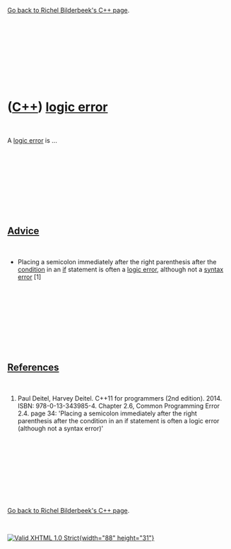 

[Go back to Richel Bilderbeek's C++ page](Cpp.htm).

 

 

 

 

 

([C++](Cpp.htm)) [logic error](CppLogicError.htm)
=================================================

 

A [logic error](CppLogicError.htm) is ...

 

 

 

 

 

[Advice](CppAdvice.htm)
-----------------------

 

-   Placing a semicolon immediately after the right parenthesis after
    the [condition](CppCondition.htm) in an [if](CppIf.htm) statement is
    often a [logic error](CppLogicError.htm), although not a [syntax
    error](CppSyntaxError.htm) \[1\]

 

 

 

 

 

[References](CppReferences.htm)
-------------------------------

 

1.  Paul Deitel, Harvey Deitel. C++11 for programmers (2nd edition).
    2014. ISBN: 978-0-13-343985-4. Chapter 2.6, Common Programming
    Error 2.4. page 34: 'Placing a semicolon immediately after the right
    parenthesis after the condition in an if statement is often a logic
    error (although not a syntax error)'

 

 

 

 

 

[Go back to Richel Bilderbeek's C++ page](Cpp.htm).



 

[![Valid XHTML 1.0 Strict](valid-xhtml10.png){width="88"
height="31"}](http://validator.w3.org/check?uri=referer)
